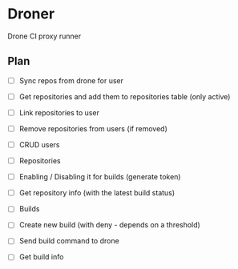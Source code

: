 # Droner

Drone CI proxy runner

## Plan

- [ ] Sync repos from drone for user
 - [ ] Get repositories and add them to repositories table (only active)
 - [ ] Link repositories to user
 - [ ] Remove repositories from users (if removed)
 
- [ ] CRUD users

- [ ] Repositories
 - [ ] Enabling / Disabling it for builds (generate token)
 - [ ] Get repository info (with the latest build status)

- [ ] Builds
 - [ ] Create new build (with deny - depends on a threshold)
 - [ ] Send build command to drone
 - [ ] Get build info
